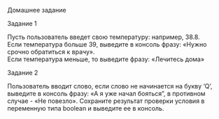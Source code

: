Домашнее задание     

Задание 1  

Пусть пользователь введет свою температуру: например, 38.8.   
Если температура больше 39, выведите в консоль фразу: «Нужно срочно обратиться к врачу».  
Если температура меньше, то выведите фразу: «Лечитесь дома»
  
Задание 2  

Пользователь вводит слово, если слово не начинается на букву ‘Q’, выведите в консоль фразу: «А я уже начал бояться”, в противном случае - «Не повезло».
Сохраните результат проверки условия в переменную типа boolean и выведите ее в консоль.